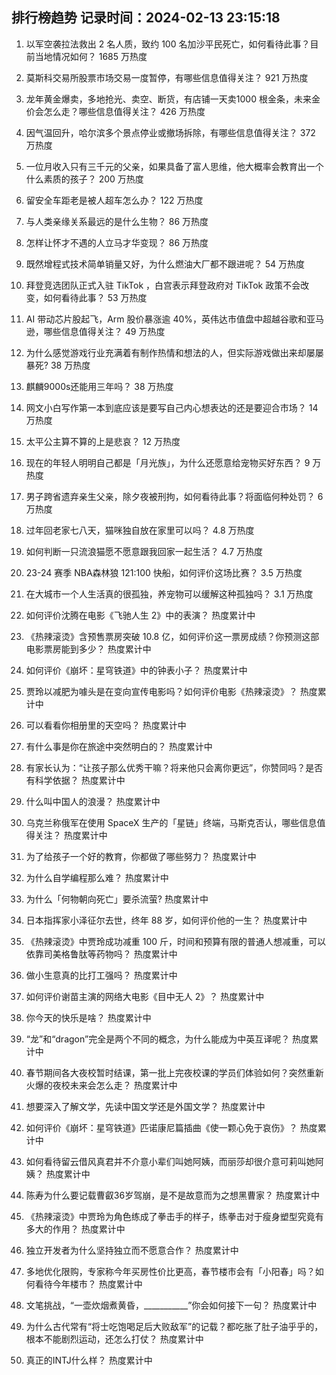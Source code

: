 
## 排行榜趋势 记录时间：2024-02-13 23:15:18
  
  1. 以军空袭拉法救出 2 名人质，致约 100 名加沙平民死亡，如何看待此事？目前当地情况如何？ 1685 万热度
    
  2. 莫斯科交易所股票市场交易一度暂停，有哪些信息值得关注？ 921 万热度
    
  3. 龙年黄金爆卖，多地抢光、卖空、断货，有店铺一天卖1000 根金条，未来金价会怎么走？哪些信息值得关注？ 426 万热度
    
  4. 因气温回升，哈尔滨多个景点停业或撤场拆除，有哪些信息值得关注？ 372 万热度
    
  5. 一位月收入只有三千元的父亲，如果具备了富人思维，他大概率会教育出一个什么素质的孩子？ 200 万热度
    
  6. 留安全车距老是被人超车怎么办？ 122 万热度
    
  7. 与人类亲缘关系最远的是什么生物？ 86 万热度
    
  8. 怎样让怀才不遇的人立马才华变现？ 86 万热度
    
  9. 既然增程式技术简单销量又好，为什么燃油大厂都不跟进呢？ 54 万热度
    
  10. 拜登竞选团队正式入驻 TikTok ，白宫表示拜登政府对 TikTok 政策不会改变，如何看待此事？ 53 万热度
    
  11. AI 带动芯片股起飞，Arm 股价暴涨逾 40%，英伟达市值盘中超越谷歌和亚马逊，哪些信息值得关注？ 49 万热度
    
  12. 为什么感觉游戏行业充满着有制作热情和想法的人，但实际游戏做出来却屡屡暴死? 38 万热度
    
  13. 麒麟9000s还能用三年吗？ 38 万热度
    
  14. 网文小白写作第一本到底应该是要写自己内心想表达的还是要迎合市场？ 14 万热度
    
  15. 太平公主算不算的上是悲哀？ 12 万热度
    
  16. 现在的年轻人明明自己都是「月光族」，为什么还愿意给宠物买好东西？ 9 万热度
    
  17. 男子跨省遗弃亲生父亲，除夕夜被刑拘，如何看待此事？将面临何种处罚？ 6 万热度
    
  18. 过年回老家七八天，猫咪独自放在家里可以吗？ 4.8 万热度
    
  19. 如何判断一只流浪猫愿不愿意跟我回家一起生活？ 4.7 万热度
    
  20. 23-24 赛季 NBA森林狼 121:100 快船，如何评价这场比赛？ 3.5 万热度
    
  21. 在大城市一个人生活真的很孤独，养宠物可以缓解这种孤独吗？ 3.1 万热度
    
  22. 如何评价沈腾在电影《飞驰人生 2》中的表演？ 热度累计中
    
  23. 《热辣滚烫》含预售票房突破 10.8 亿，如何评价这一票房成绩？你预测这部电影票房能到多少？ 热度累计中
    
  24. 如何评价《崩坏：星穹铁道》中的钟表小子？ 热度累计中
    
  25. 贾玲以减肥为噱头是在变向宣传电影吗？如何评价电影《热辣滚烫》？ 热度累计中
    
  26. 可以看看你相册里的天空吗？ 热度累计中
    
  27. 有什么事是你在旅途中突然明白的？ 热度累计中
    
  28. 有家长认为：“让孩子那么优秀干嘛？将来他只会离你更远”，你赞同吗？是否有科学依据？ 热度累计中
    
  29. 什么叫中国人的浪漫？ 热度累计中
    
  30. 乌克兰称俄军在使用 SpaceX 生产的「星链」终端，马斯克否认，哪些信息值得关注？ 热度累计中
    
  31. 为了给孩子一个好的教育，你都做了哪些努力？ 热度累计中
    
  32. 为什么自学编程那么难？ 热度累计中
    
  33. 为什么「何物朝向死亡」要杀流萤? 热度累计中
    
  34. 日本指挥家小泽征尔去世，终年 88 岁，如何评价他的一生？ 热度累计中
    
  35. 《热辣滚烫》中贾玲成功减重 100 斤，时间和预算有限的普通人想减重，可以依靠司美格鲁肽等药物吗？ 热度累计中
    
  36. 做小生意真的比打工强吗？ 热度累计中
    
  37. 如何评价谢苗主演的网络大电影《目中无人 2》？ 热度累计中
    
  38. 你今天的快乐是啥？ 热度累计中
    
  39. “龙”和“dragon”完全是两个不同的概念，为什么能成为中英互译呢？ 热度累计中
    
  40. 春节期间各大夜校暂时结课，第一批上完夜校课的学员们体验如何？突然重新火爆的夜校未来会怎么走？ 热度累计中
    
  41. 想要深入了解文学，先读中国文学还是外国文学？ 热度累计中
    
  42. 如何评价《崩坏：星穹铁道》匹诺康尼篇插曲《使一颗心免于哀伤》？ 热度累计中
    
  43. 如何看待留云借风真君并不介意小辈们叫她阿姨，而丽莎却很介意可莉叫她阿姨？ 热度累计中
    
  44. 陈寿为什么要记载曹叡36岁驾崩，是不是故意而为之想黑曹家？ 热度累计中
    
  45. 《热辣滚烫》中贾玲为角色练成了拳击手的样子，练拳击对于瘦身塑型究竟有多大的作用？ 热度累计中
    
  46. 独立开发者为什么坚持独立而不愿意合作？ 热度累计中
    
  47. 多地优化限购，专家称今年买房性价比更高，春节楼市会有「小阳春」吗？如何看待今年楼市？ 热度累计中
    
  48. 文笔挑战，“一壶炊烟煮黄昏，___________”你会如何接下一句？ 热度累计中
    
  49. 为什么古代常有“将士吃饱喝足后大败敌军”的记载？都吃胀了肚子油乎乎的，根本不能剧烈运动，还怎么打仗？ 热度累计中
    
  50. 真正的INTJ什么样？ 热度累计中
    